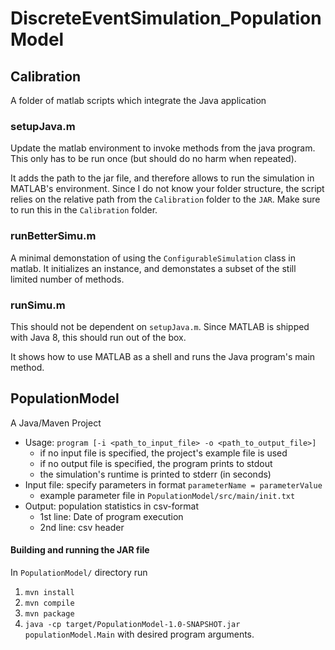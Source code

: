 # DiscreteEventSimulation_PopulationModel

## Calibration

A folder of matlab scripts which integrate the Java application

### setupJava.m

Update the matlab environment to invoke methods from the java program. This only has to be run once (but should do no harm when repeated).  

It adds the path to the jar file, and therefore allows to run the simulation in MATLAB's environment. Since I do not know your folder structure, the script relies on the relative path from the ```Calibration``` folder to the ```JAR```. Make sure to run this in the ```Calibration``` folder. 

### runBetterSimu.m

A minimal demonstation of using the ```ConfigurableSimulation``` class in matlab. It initializes an instance, and demonstates a subset of the still limited number of methods.

### runSimu.m

This should not be dependent on ```setupJava.m```. Since MATLAB is shipped with Java 8, this should run out of the box.  

It shows how to use MATLAB as a shell and runs the Java program's main method.



## PopulationModel

A Java/Maven Project

* Usage: ```program [-i <path_to_input_file> -o <path_to_output_file>]```
    + if no input file is specified, the project's example file is used
    + if no output file is specified, the program prints to stdout
    + the simulation's runtime is printed to stderr (in seconds)
* Input file: specify parameters in format ```parameterName = parameterValue```
    + example parameter file in ```PopulationModel/src/main/init.txt```
* Output: population statistics in csv-format
   + 1st line: Date of program execution
   + 2nd line: csv header

#### Building and running the JAR file

In ```PopulationModel/``` directory run

1. ```mvn install```
1. ```mvn compile```
1. ```mvn package```
1. ```java -cp target/PopulationModel-1.0-SNAPSHOT.jar populationModel.Main``` with desired program arguments.

